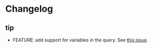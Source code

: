 # Changelog

## tip

* FEATURE: add support for variables in the query. See [this issue](https://github.com/VictoriaMetrics/victorialogs-datasource/issues/5).
